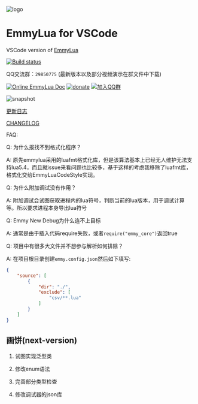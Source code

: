 ![logo](/res/logo.png)
# EmmyLua for VSCode

VSCode version of [EmmyLua](https://github.com/EmmyLua/IntelliJ-EmmyLua)

[![Build status](https://ci.appveyor.com/api/projects/status/5psq8f7jjix23mwg?svg=true)](https://ci.appveyor.com/project/EmmyLua/vscode-emmylua)

QQ交流群：`29850775` (最新版本以及部分视频演示在群文件中下载)

[![Online EmmyLua Doc](https://img.shields.io/badge/emmy-doc-46BC99.svg?style=flat-square)](https://emmylua.github.io)
[![donate](https://img.shields.io/badge/donate-emmy-FF69B4.svg?style=flat-square)](https://emmylua.github.io/donate.html)
[![加入QQ群](https://img.shields.io/badge/chat-QQ群-46BC99.svg?style=flat-square)](//shang.qq.com/wpa/qunwpa?idkey=f1acce081c45fbb5670ed5f880f7578df7a8b84caa5d2acec230ac957f0c1716)

![snapshot](/snapshot/overview.gif)

[更新日志](CHANGELOG.md)

[CHANGELOG](CHANGELOG_EN.md)

FAQ:

Q: 为什么报找不到格式化程序？

A: 原先emmylua采用的luafmt格式化库，但是该算法基本上已经无人维护无法支持lua5.4，而且就issue来看问题也比较多，基于这样的考虑我移除了luafmt库，格式化交给EmmyLuaCodeStyle实现。

Q: 为什么附加调试没有作用？

A: 附加调试会试图获取进程内的lua符号，判断当前的lua版本，用于调试计算等。所以要求进程本身导出lua符号

Q: Emmy New Debug为什么连不上目标

A: 通常是由于插入代码require失败，或者`require("emmy_core")`返回true

Q: 项目中有很多大文件并不想参与解析如何排除？

A: 在项目根目录创建`emmy.config.json`然后如下填写:
```json
{
    "source": [
        {
            "dir": "./",
            "exclude": [
                "csv/**.lua"
            ]
        }
    ]
}
```

## 画饼(next-version)

1. 试图实现泛型类

2. 修改enum语法

3. 完善部分类型检查

4. 修改调试器的json库

